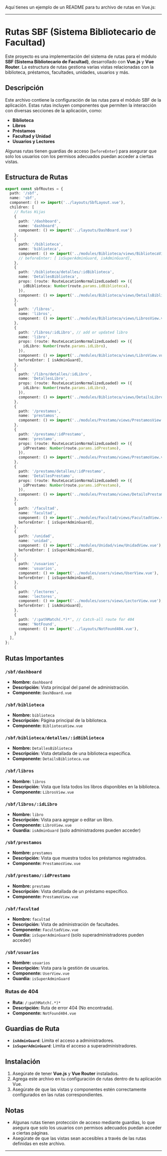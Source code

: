 Aquí tienes un ejemplo de un README para tu archivo de rutas en Vue.js:

---

# Rutas SBF (Sistema Bibliotecario de Facultad)

Este proyecto es una implementación del sistema de rutas para el módulo **SBF (Sistema Bibliotecario de Facultad)**, desarrollado con **Vue.js** y **Vue Router**. La estructura de rutas gestiona varias vistas relacionadas con la biblioteca, préstamos, facultades, unidades, usuarios y más.

## Descripción

Este archivo contiene la configuración de las rutas para el módulo SBF de la aplicación. Estas rutas incluyen componentes que permiten la interacción con diversas secciones de la aplicación, como:

* **Biblioteca**
* **Libros**
* **Préstamos**
* **Facultad y Unidad**
* **Usuarios y Lectores**

Algunas rutas tienen guardias de acceso (`beforeEnter`) para asegurar que solo los usuarios con los permisos adecuados puedan acceder a ciertas vistas.

## Estructura de Rutas

```typescript
export const sbfRoutes = {
  path: '/sbf',
  name: 'sbf',
  component: () => import('../layouts/SbfLayout.vue'),
  children: [
    // Rutas Hijas
    {
      path: '/dashboard',
      name: 'dashboard',
      component: () => import('../layouts/DashBoard.vue')
    },
    {
      path: '/biblioteca',
      name: 'biblioteca',
      component: () => import('../modules/Biblioteca/views/BibliotecaView.vue'),
      // beforeEnter: [ isSuperAdminGuard, isAdminGuard],
    },
    {
      path: '/biblioteca/detalles/:idBiblioteca',
      name: 'DetallesBiblioteca',
      props: (route: RouteLocationNormalizedLoaded) => ({
        idBiblioteca: Number(route.params.idBiblioteca),
      }),
      component: () => import('../modules/Biblioteca/views/DetailsBiblioteca.vue'),
    },
    { 
      path: '/libros',
      name: 'libros',
      component: () => import('../modules/Biblioteca/views/LibrosView.vue')
    },
    { 
      path: '/libros/:idLibro', // add or updated libro
      name: 'libro',
      props: (route: RouteLocationNormalizedLoaded) => ({
        idLibro: Number(route.params.idLibro),
      }),
      component: () => import('../modules/Biblioteca/views/LibroView.vue'),
      beforeEnter: [ isAdminGuard],
    },
    {
      path: '/libro/detalles/:idLibro',
      name: 'DetallesLibro',
      props: (route: RouteLocationNormalizedLoaded) => ({
        idLibro: Number(route.params.idLibro),
      }),
      component: () => import('../modules/Biblioteca/views/DetailsLibro.vue'),
    },
    {
      path: '/prestamos',
      name: 'prestamos',
      component: () => import('../modules/Prestamo/views/PrestamosView.vue')
    },
    {
      path: '/prestamo/:idPrestamo',
      name: 'prestamo',
      props: (route: RouteLocationNormalizedLoaded) => ({
        idPrestamo: Number(route.params.idPrestamo),
      }),
      component: () => import('../modules/Prestamo/views/PrestamoView.vue')
    },
    {
      path: '/prestamo/detalles/:idPrestamo',
      name: 'DetallesPrestamo',
      props: (route: RouteLocationNormalizedLoaded) => ({
        idPrestamo: Number(route.params.idPrestamo),
      }),
      component: () => import('../modules/Prestamo/views/DetailsPrestamo.vue'),
    },
    {
      path: '/facultad',
      name: 'facultad',
      component: () => import('../modules/Facultad/views/FacultadView.vue'),
      beforeEnter: [ isSuperAdminGuard],
    },
    {
      path: '/unidad',
      name: 'unidad',
      component: () => import('../modules/Unidad/view/UnidadView.vue'),
      beforeEnter: [ isSuperAdminGuard],
    },
    {
      path: '/usuarios',
      name: 'usuarios',
      component: () => import('../modules/users/views/UserView.vue'),
      beforeEnter: [ isSuperAdminGuard],
    },
    {
      path: '/lectores',
      name: 'lectores',
      component: () => import('../modules/users/views/LectorView.vue'),
      beforeEnter: [ isAdminGuard],
    },
    {
      path: '/:pathMatch(.*)*', // Catch-all route for 404
      name: 'NotFound',
      component: () => import('../layouts/NotFound404.vue'),
    }
  ],
};
```

## Rutas Importantes

### `/sbf/dashboard`

* **Nombre:** `dashboard`
* **Descripción:** Vista principal del panel de administración.
* **Componente:** `DashBoard.vue`

### `/sbf/biblioteca`

* **Nombre:** `biblioteca`
* **Descripción:** Página principal de la biblioteca.
* **Componente:** `BibliotecaView.vue`

### `/sbf/biblioteca/detalles/:idBiblioteca`

* **Nombre:** `DetallesBiblioteca`
* **Descripción:** Vista detallada de una biblioteca específica.
* **Componente:** `DetailsBiblioteca.vue`

### `/sbf/libros`

* **Nombre:** `libros`
* **Descripción:** Vista que lista todos los libros disponibles en la biblioteca.
* **Componente:** `LibrosView.vue`

### `/sbf/libros/:idLibro`

* **Nombre:** `libro`
* **Descripción:** Vista para agregar o editar un libro.
* **Componente:** `LibroView.vue`
* **Guardia:** `isAdminGuard` (solo administradores pueden acceder)

### `/sbf/prestamos`

* **Nombre:** `prestamos`
* **Descripción:** Vista que muestra todos los préstamos registrados.
* **Componente:** `PrestamosView.vue`

### `/sbf/prestamo/:idPrestamo`

* **Nombre:** `prestamo`
* **Descripción:** Vista detallada de un préstamo específico.
* **Componente:** `PrestamoView.vue`

### `/sbf/facultad`

* **Nombre:** `facultad`
* **Descripción:** Vista de administración de facultades.
* **Componente:** `FacultadView.vue`
* **Guardia:** `isSuperAdminGuard` (solo superadministradores pueden acceder)

### `/sbf/usuarios`

* **Nombre:** `usuarios`
* **Descripción:** Vista para la gestión de usuarios.
* **Componente:** `UserView.vue`
* **Guardia:** `isSuperAdminGuard`

### Rutas de 404

* **Ruta:** `/:pathMatch(.*)*`
* **Descripción:** Ruta de error 404 (No encontrada).
* **Componente:** `NotFound404.vue`

## Guardias de Ruta

* **`isAdminGuard`**: Limita el acceso a administradores.
* **`isSuperAdminGuard`**: Limita el acceso a superadministradores.

## Instalación

1. Asegúrate de tener **Vue.js** y **Vue Router** instalados.
2. Agrega este archivo en tu configuración de rutas dentro de tu aplicación Vue.
3. Asegúrate de que las vistas y componentes estén correctamente configurados en las rutas correspondientes.

## Notas

* Algunas rutas tienen protección de acceso mediante guardias, lo que asegura que solo los usuarios con permisos adecuados puedan acceder a ciertas páginas.
* Asegúrate de que las vistas sean accesibles a través de las rutas definidas en este archivo.

---
